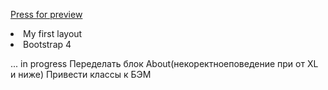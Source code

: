 <a href='https://volteryanec.github.io/Golden-One-Page-Web-Template/'>Press for preview</a>
<li>My first layout</li>
<li>Bootstrap 4</li>

... in progress
Переделать блок About(некоректноеповедение при от XL и ниже)
Привести классы к БЭМ